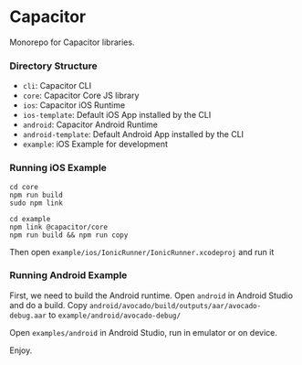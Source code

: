 # Capacitor

Monorepo for Capacitor libraries.

### Directory Structure

* `cli`: Capacitor CLI
* `core`: Capacitor Core JS library
* `ios`: Capacitor iOS Runtime
* `ios-template`: Default iOS App installed by the CLI
* `android`: Capacitor Android Runtime
* `android-template`: Default Android App installed by the CLI
* `example`: iOS Example for development

### Running iOS Example

```
cd core
npm run build
sudo npm link
```

```
cd example
npm link @capacitor/core
npm run build && npm run copy
```

Then open `example/ios/IonicRunner/IonicRunner.xcodeproj` and run it

### Running Android Example

First, we need to build the Android runtime. Open `android` in Android Studio and do a build. Copy
`android/avocado/build/outputs/aar/avocado-debug.aar` to `example/android/avocado-debug/`

Open `examples/android` in Android Studio, run in emulator or on device.

Enjoy.
